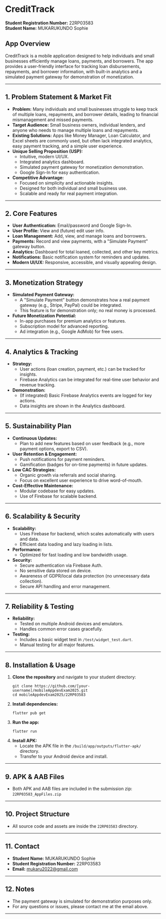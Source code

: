 # CreditTrack

**Student Registration Number:** 22RP03583  
**Student Name:** MUKARUKUNDO Sophie

## App Overview

CreditTrack is a mobile application designed to help individuals and small businesses efficiently manage loans, payments, and borrowers. The app provides a user-friendly interface for tracking loan disbursements, repayments, and borrower information, with built-in analytics and a simulated payment gateway for demonstration of monetization.

---

## 1. Problem Statement & Market Fit

- **Problem:** Many individuals and small businesses struggle to keep track of multiple loans, repayments, and borrower details, leading to financial mismanagement and missed payments.
- **Target Audience:** Small business owners, individual lenders, and anyone who needs to manage multiple loans and repayments.
- **Existing Solutions:** Apps like Money Manager, Loan Calculator, and Excel sheets are commonly used, but often lack integrated analytics, easy payment tracking, and a simple user experience.
- **Unique Selling Proposition (USP):**  
  - Intuitive, modern UI/UX.
  - Integrated analytics dashboard.
  - Simulated payment gateway for monetization demonstration.
  - Google Sign-In for easy authentication.
- **Competitive Advantage:**  
  - Focused on simplicity and actionable insights.
  - Designed for both individual and small business use.
  - Scalable and ready for real payment integration.

---

## 2. Core Features

- **User Authentication:** Email/password and Google Sign-In.
- **User Profile:** View and (future) edit user info.
- **Loan Management:** Add, view, and manage loans and borrowers.
- **Payments:** Record and view payments, with a "Simulate Payment" gateway button.
- **Analytics:** Dashboard for total loaned, collected, and other key metrics.
- **Notifications:** Basic notification system for reminders and updates.
- **Modern UI/UX:** Responsive, accessible, and visually appealing design.

---

## 3. Monetization Strategy

- **Simulated Payment Gateway:**  
  - A "Simulate Payment" button demonstrates how a real payment gateway (e.g., Stripe, PayPal) could be integrated.
  - This feature is for demonstration only; no real money is processed.
- **Future Monetization Potential:**  
  - In-app purchases for premium analytics or features.
  - Subscription model for advanced reporting.
  - Ad integration (e.g., Google AdMob) for free users.

---

## 4. Analytics & Tracking

- **Strategy:**  
  - User actions (loan creation, payment, etc.) can be tracked for insights.
  - Firebase Analytics can be integrated for real-time user behavior and revenue tracking.
- **Demonstration:**  
  - (If integrated) Basic Firebase Analytics events are logged for key actions.
  - Data insights are shown in the Analytics dashboard.

---

## 5. Sustainability Plan

- **Continuous Updates:**  
  - Plan to add new features based on user feedback (e.g., more payment options, export to CSV).
- **User Retention & Engagement:**  
  - Push notifications for payment reminders.
  - Gamification (badges for on-time payments) in future updates.
- **Low CAC Strategies:**  
  - Organic growth via referrals and social sharing.
  - Focus on excellent user experience to drive word-of-mouth.
- **Cost-Effective Maintenance:**  
  - Modular codebase for easy updates.
  - Use of Firebase for scalable backend.

---

## 6. Scalability & Security

- **Scalability:**  
  - Uses Firebase for backend, which scales automatically with users and data.
  - Efficient data loading and lazy loading in lists.
- **Performance:**  
  - Optimized for fast loading and low bandwidth usage.
- **Security:**  
  - Secure authentication via Firebase Auth.
  - No sensitive data stored on device.
  - Awareness of GDPR/local data protection (no unnecessary data collection).
  - Secure API handling and error management.

---

## 7. Reliability & Testing

- **Reliability:**  
  - Tested on multiple Android devices and emulators.
  - Handles common error cases gracefully.
- **Testing:**  
  - Includes a basic widget test in `/test/widget_test.dart`.
  - Manual testing for all major features.

---

## 8. Installation & Usage

1. **Clone the repository** and navigate to your student directory:
   ```
   git clone https://github.com/[your-username]/mobileAppdevExam2025.git
   cd mobileAppdevExam2025/22RP03583
   ```
2. **Install dependencies:**
   ```
   flutter pub get
   ```
3. **Run the app:**
   ```
   flutter run
   ```
4. **Install APK:**  
   - Locate the APK file in the `/build/app/outputs/flutter-apk/` directory.
   - Transfer to your Android device and install.

---

## 9. APK & AAB Files

- Both APK and AAB files are included in the submission zip: `22RP03583_AppFiles.zip`

---

## 10. Project Structure

- All source code and assets are inside the `22RP03583` directory.

---

## 11. Contact

- **Student Name:** MUKARUKUNDO Sophie
- **Student Registration Number:** 22RP03583
- **Email:** mukaru2022@gmail.com

---

## 12. Notes

- The payment gateway is simulated for demonstration purposes only.
- For any questions or issues, please contact me at the email above.

---

